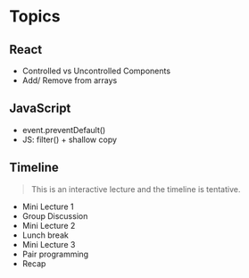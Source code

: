 
# Topics

## React
- Controlled  vs Uncontrolled Components
- Add/ Remove from arrays

## JavaScript
- event.preventDefault()
- JS: filter() + shallow copy

## Timeline

> This is an interactive lecture and the timeline is tentative.

- Mini Lecture 1
- Group Discussion
- Mini Lecture 2
- Lunch break
- Mini Lecture 3
- Pair programming
- Recap

